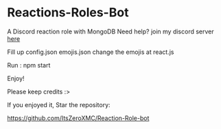# Reactions-Roles-Bot

A Discord reaction role with MongoDB
Need help? join my discord server [here](https://dsc.gg/zrealm)

Fill up
config.json
emojis.json
change the emojis at react.js

Run : npm start

Enjoy!

Please keep credits :>

If you enjoyed it, Star the repository:

https://github.com/ItsZeroXMC/Reaction-Role-bot


